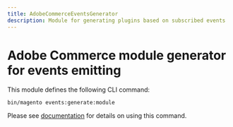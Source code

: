 ```yaml
---
title: AdobeCommerceEventsGenerator
description: Module for generating plugins based on subscribed events
---
```


# Adobe Commerce module generator for events emitting

This module defines the following CLI command:

```shell
bin/magento events:generate:module
```

Please see [documentation](https://developer.adobe.com/commerce/events/get-started/commands/#generate-a-commerce-module-based-on-a-list-of-subscribed-events) for details on using this command.
